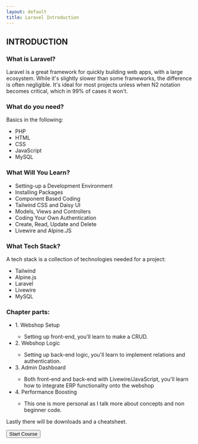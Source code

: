 ```yaml
---
layout: default
title: Laravel Introduction
---
```


<h2>INTRODUCTION</h2>

<h3>What is Laravel?</h3>
<p>Laravel is a great framework for quickly building web apps, with a large ecosystem. While it's slightly slower than some frameworks, the difference is often negligible. It's ideal for most projects unless when N2 notation becomes critical, which in 99% of cases it won't.</p>

<h3>What do you need?</h3>
<p>Basics in the following:</p>
<ul>
  <li>PHP</li>
  <li>HTML</li>
  <li>CSS</li>
  <li>JavaScript</li>
  <li>MySQL</li>
</ul>

<h3>What Will You Learn?</h3>
<ul>
  <li>Setting-up a Development Environment</li>
  <li>Installing Packages</li>
  <li>Component Based Coding</li>
  <li>Tailwind CSS and Daisy UI</li>
  <li>Models, Views and Controllers</li>
  <li>Coding Your Own Authentication</li>
  <li>Create, Read, Update and Delete</li>
  <li>Livewire and Alpine.JS</li>
</ul>

<h3>What Tech Stack?</h3>
<p>A tech stack is a collection of technologies needed for a project:</p>
<ul>
  <li>Tailwind</li>
  <li>Alpine.js</li>
  <li>Laravel</li>
  <li>Livewire</li>
  <li>MySQL</li>
</ul>


<h3>Chapter parts:</h3>
<ul>
  <li>1. Webshop Setup</li>
      <ul>
        <li>Setting up front-end, you'll learn to make a CRUD.</li>
      </ul>
  <li>2. Webshop Logic</li>
      <ul>
        <li>Setting up back-end logic, you'll learn to implement relations and authentication.</li>
      </ul>
  <li>3. Admin Dashboard</li>
      <ul>
        <li>Both front-end and back-end with Livewire/JavaScript, you'll learn how to integrate ERP functionality onto the webshop</li>
      </ul>
  <li>4. Performance Boosting</li>
    <ul>
      <li>This one is more personal as I talk more about concepts and non beginner code.</li>
    </ul>
</ul>


<p>Lastly there will be downloads and a cheatsheet.</p>

<a href="/views/laravel/setup"><button>Start Course</button></a>
